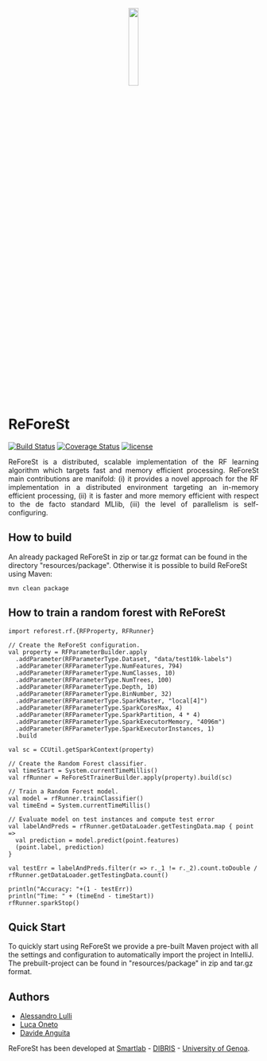 <p style="text-align:center;"><img src="https://raw.githubusercontent.com/alessandrolulli/reforest/master/resources/img/reforest-logo.png" width="20%" height="20%"></p>

# ReForeSt
[![Build Status](https://travis-ci.org/alessandrolulli/reforest.svg?branch=master)](https://travis-ci.org/alessandrolulli/reforest)
[![Coverage Status](https://coveralls.io/repos/github/alessandrolulli/reforest/badge.svg)](https://coveralls.io/github/alessandrolulli/reforest)
[![license](https://img.shields.io/badge/license-APACHE%202.0-blue.svg)](https://img.shields.io/badge/license-APACHE%202.0-blue.svg)

 <p style="text-align: justify;">
ReForeSt is a distributed, scalable implementation of the RF learning algorithm which targets fast and memory efficient processing. ReForeSt main contributions are manifold: (i) it provides a novel approach for the RF implementation in a distributed environment targeting an in-memory efficient processing, (ii) it is faster and more memory efficient with respect to the de facto standard MLlib, (iii) the level of parallelism is self-configuring.
 </p>

## How to build

An already packaged ReForeSt in zip or tar.gz format can be found in the directory "resources/package".
Otherwise it is possible to build ReForeSt using Maven:
```
mvn clean package
```

## How to train a random forest with ReForeSt

```
import reforest.rf.{RFProperty, RFRunner}

// Create the ReForeSt configuration.
val property = RFParameterBuilder.apply
  .addParameter(RFParameterType.Dataset, "data/test10k-labels")
  .addParameter(RFParameterType.NumFeatures, 794)
  .addParameter(RFParameterType.NumClasses, 10)
  .addParameter(RFParameterType.NumTrees, 100)
  .addParameter(RFParameterType.Depth, 10)
  .addParameter(RFParameterType.BinNumber, 32)
  .addParameter(RFParameterType.SparkMaster, "local[4]")
  .addParameter(RFParameterType.SparkCoresMax, 4)
  .addParameter(RFParameterType.SparkPartition, 4 * 4)
  .addParameter(RFParameterType.SparkExecutorMemory, "4096m")
  .addParameter(RFParameterType.SparkExecutorInstances, 1)
  .build

val sc = CCUtil.getSparkContext(property)

// Create the Random Forest classifier.
val timeStart = System.currentTimeMillis()
val rfRunner = ReForeStTrainerBuilder.apply(property).build(sc)

// Train a Random Forest model.
val model = rfRunner.trainClassifier()
val timeEnd = System.currentTimeMillis()

// Evaluate model on test instances and compute test error
val labelAndPreds = rfRunner.getDataLoader.getTestingData.map { point =>
  val prediction = model.predict(point.features)
  (point.label, prediction)
}

val testErr = labelAndPreds.filter(r => r._1 != r._2).count.toDouble / rfRunner.getDataLoader.getTestingData.count()

println("Accuracy: "+(1 - testErr))
println("Time: " + (timeEnd - timeStart))
rfRunner.sparkStop()
```

## Quick Start
To quickly start using ReForeSt we provide a pre-built Maven project with all the settings and configuration to automatically import the project in IntelliJ.
The prebuilt-project can be found in "resources/package" in zip and tar.gz format.

## Authors
* <a href="http://for.unipi.it/alessandro_lulli/">Alessandro Lulli</a>
* <a href="http://www.lucaoneto.com">Luca Oneto</a>
* <a href="http://www.dibris.unige.it/anguita-davide">Davide Anguita</a>

ReForeSt has been developed at <a href="http://www.smartlab.ws">Smartlab</a> - <a href="http://www.dibris.unige.it/">DIBRIS</a> - <a href="https://unige.it/">University of Genoa</a>.
